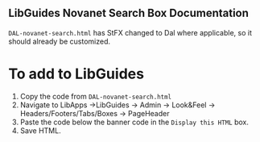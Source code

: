 ## LibGuides Novanet Search Box Documentation

`DAL-novanet-search.html` has StFX changed to Dal where applicable, so it should already be customized.

# To add to LibGuides
1. Copy the code from `DAL-novanet-search.html`
2. Navigate to LibApps ->LibGuides -> Admin -> Look&Feel -> Headers/Footers/Tabs/Boxes -> PageHeader
3. Paste the code below the banner code in the `Display this HTML` box.
4. Save HTML.
